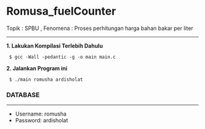 # Romusa_fuelCounter
Topik : SPBU  , Fenomena : Proses perhitungan harga bahan bakar per liter

<hr>
<b>1. Lakukan Kompilasi Terlebih Dahulu </b> 
<pre><code> $ gcc -Wall -pedantic -g -o main main.c </code></pre>
<b>2. Jalankan Program ini </b>
<pre><code> $ ./main romusha ardisholat</code></pre>


### DATABASE
<hr>
<ul>
  <li>Username: romusha </li>
  <li>Password: ardisholat </li>
 </ul>
